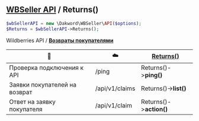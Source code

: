 ## [WBSeller API](/docs/API.md) / Returns()

```php
$wbSellerAPI = new \Dakword\WBSeller\API($options);
$Returns = $wbSellerAPI->Returns();
```

Wildberries API / [**Возвраты покупателями**](https://openapi.wb.ru/returns/api/ru/)

| :speech_balloon: | :cloud: | [Returns()](/src/API/Endpoint/Returns.php) |
| ---------------- | ------- | ------------------------------------------ |
| Проверка подключения к API    | /ping          | Returns()->**ping()**   |
| Заявки покупателей на возврат | /api/v1/claims | Returns()->**list()**   |
| Ответ на заявку покупателя    | /api/v1/claim  | Returns()->**action()** |
